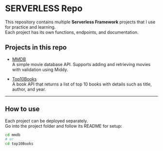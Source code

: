 # SERVERLESS Repo

This repository contains multiple **Serverless Framework** projects that I use for practice and learning.  
Each project has its own functions, endpoints, and documentation.

## Projects in this repo

- [MMDB](./mmdb/README.md)  
  A simple movie database API. Supports adding and retrieving movies with validation using Middy.

- [Top10Books](./top10Books/README.md)  
  A book API that returns a list of top 10 books with details such as title, author, and year.

---

## How to use

Each project can be deployed separately.  
Go into the project folder and follow its README for setup:

```bash
cd mmdb
# or
cd top10Books
